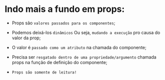 # Indo mais a fundo em props:

- Props são `valores passados para os componentes`;

- Podemos deixá-los `dinâmicos` Ou seja, `mudando a execução` pro causa do valor da prop;

- O valor é `passado como um atributo` na chamada do componente;

- Precisa ser `resgatado dentro de uma propriedade/argumento` chamada props na função de definição do componente;

- `Props são somente de leitura!`